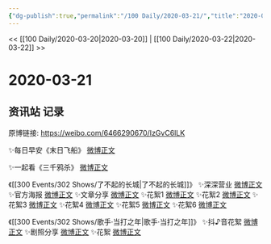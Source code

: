 ```yaml
---
{"dg-publish":true,"permalink":"/100 Daily/2020-03-21/","title":"2020-03-21","created":"2023-04-03T14:41:01.876+08:00","updated":"2023-04-03T14:41:28.955+08:00"}
---
```



<< [[100 Daily/2020-03-20\|2020-03-20]] | [[100 Daily/2020-03-22\|2020-03-22]] >>

# 2020-03-21

## 资讯站 记录

原博链接: https://weibo.com/6466290670/IzGvC6lLK

✨每日早安《末日飞船》 [微博正文](https://m.weibo.cn/6466290670/4484831494653468)

✨一起看《三千鸦杀》 [微博正文](https://m.weibo.cn/6466290670/4484933244059630)

《[[300 Events/302 Shows/了不起的长城\|了不起的长城]]》
✨深深营业 [微博正文](https://m.weibo.cn/6466290670/4485019219013287)
✨官方海报 [微博正文](https://m.weibo.cn/6466290670/4484855871830850)
✨文章分享 [微博正文](https://m.weibo.cn/6466290670/4484885413038101)
✨花絮1 [微博正文](https://m.weibo.cn/6466290670/4484888671790274)
✨花絮2 [微博正文](https://m.weibo.cn/6466290670/4485003477536770)
✨花絮3 [微博正文](https://m.weibo.cn/6466290670/4485009450331791)
✨花絮4 [微博正文](https://m.weibo.cn/6466290670/4485039276379261)
✨花絮5 [微博正文](https://m.weibo.cn/6466290670/4485040136634547)
✨花絮6 [微博正文](https://m.weibo.cn/6466290670/4485040626616223)

《[[300 Events/302 Shows/歌手·当打之年\|歌手·当打之年]]》
✨抖♪音花絮 [微博正文](https://m.weibo.cn/6466290670/4484971677024147)
✨剧照分享 [微博正文](https://m.weibo.cn/6466290670/4484978714638641)
✨花絮 [微博正文](https://m.weibo.cn/6466290670/4485000621929840)
